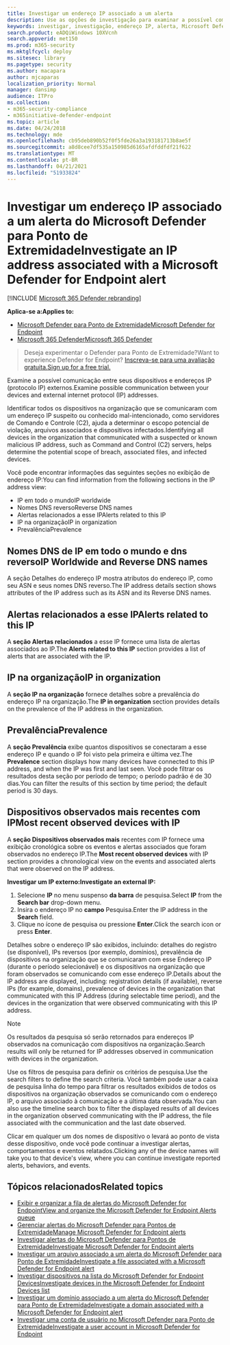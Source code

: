 ```yaml
---
title: Investigar um endereço IP associado a um alerta
description: Use as opções de investigação para examinar a possível comunicação entre dispositivos e endereços IP externos.
keywords: investigar, investigação, endereço IP, alerta, Microsoft Defender para Ponto de Extremidade, IP externo
search.product: eADQiWindows 10XVcnh
search.appverid: met150
ms.prod: m365-security
ms.mktglfcycl: deploy
ms.sitesec: library
ms.pagetype: security
ms.author: macapara
author: mjcaparas
localization_priority: Normal
manager: dansimp
audience: ITPro
ms.collection:
- m365-security-compliance
- m365initiative-defender-endpoint
ms.topic: article
ms.date: 04/24/2018
ms.technology: mde
ms.openlocfilehash: cb95deb890b52f0f5fde26a3a193181713b8ae5f
ms.sourcegitcommit: a8d8cee7df535a150985d6165afdfddfdf21f622
ms.translationtype: MT
ms.contentlocale: pt-BR
ms.lasthandoff: 04/21/2021
ms.locfileid: "51933824"
---
```

# <a name="investigate-an-ip-address-associated-with-a-microsoft-defender-for-endpoint-alert"></a><span data-ttu-id="43d5d-104">Investigar um endereço IP associado a um alerta do Microsoft Defender para Ponto de Extremidade</span><span class="sxs-lookup"><span data-stu-id="43d5d-104">Investigate an IP address associated with a Microsoft Defender for Endpoint alert</span></span>

[!INCLUDE [Microsoft 365 Defender rebranding](../../includes/microsoft-defender.md)]


<span data-ttu-id="43d5d-105">**Aplica-se a:**</span><span class="sxs-lookup"><span data-stu-id="43d5d-105">**Applies to:**</span></span>
- [<span data-ttu-id="43d5d-106">Microsoft Defender para Ponto de Extremidade</span><span class="sxs-lookup"><span data-stu-id="43d5d-106">Microsoft Defender for Endpoint</span></span>](https://go.microsoft.com/fwlink/p/?linkid=2154037)
- [<span data-ttu-id="43d5d-107">Microsoft 365 Defender</span><span class="sxs-lookup"><span data-stu-id="43d5d-107">Microsoft 365 Defender</span></span>](https://go.microsoft.com/fwlink/?linkid=2118804)


><span data-ttu-id="43d5d-108">Deseja experimentar o Defender para Ponto de Extremidade?</span><span class="sxs-lookup"><span data-stu-id="43d5d-108">Want to experience Defender for Endpoint?</span></span> [<span data-ttu-id="43d5d-109">Inscreva-se para uma avaliação gratuita.</span><span class="sxs-lookup"><span data-stu-id="43d5d-109">Sign up for a free trial.</span></span>](https://www.microsoft.com/microsoft-365/windows/microsoft-defender-atp?ocid=docs-wdatp-investigateip-abovefoldlink)

<span data-ttu-id="43d5d-110">Examine a possível comunicação entre seus dispositivos e endereços IP (protocolo IP) externos.</span><span class="sxs-lookup"><span data-stu-id="43d5d-110">Examine possible communication between your devices and external internet protocol (IP) addresses.</span></span>

<span data-ttu-id="43d5d-111">Identificar todos os dispositivos na organização que se comunicaram com um endereço IP suspeito ou conhecido mal-intencionado, como servidores de Comando e Controle (C2), ajuda a determinar o escopo potencial de violação, arquivos associados e dispositivos infectados.</span><span class="sxs-lookup"><span data-stu-id="43d5d-111">Identifying all devices in the organization that communicated with a suspected or known malicious IP address, such as Command and Control (C2) servers, helps determine the potential scope of breach, associated files, and infected devices.</span></span>

<span data-ttu-id="43d5d-112">Você pode encontrar informações das seguintes seções no exibição de endereço IP:</span><span class="sxs-lookup"><span data-stu-id="43d5d-112">You can find information from the following sections in the IP address view:</span></span>

- <span data-ttu-id="43d5d-113">IP em todo o mundo</span><span class="sxs-lookup"><span data-stu-id="43d5d-113">IP worldwide</span></span>
- <span data-ttu-id="43d5d-114">Nomes DNS reverso</span><span class="sxs-lookup"><span data-stu-id="43d5d-114">Reverse DNS names</span></span>
- <span data-ttu-id="43d5d-115">Alertas relacionados a esse IP</span><span class="sxs-lookup"><span data-stu-id="43d5d-115">Alerts related to this IP</span></span>
- <span data-ttu-id="43d5d-116">IP na organização</span><span class="sxs-lookup"><span data-stu-id="43d5d-116">IP in organization</span></span>
- <span data-ttu-id="43d5d-117">Prevalência</span><span class="sxs-lookup"><span data-stu-id="43d5d-117">Prevalence</span></span>

## <a name="ip-worldwide-and-reverse-dns-names"></a><span data-ttu-id="43d5d-118">Nomes DNS de IP em todo o mundo e dns reverso</span><span class="sxs-lookup"><span data-stu-id="43d5d-118">IP Worldwide and Reverse DNS names</span></span>

<span data-ttu-id="43d5d-119">A seção Detalhes do endereço IP mostra atributos do endereço IP, como seu ASN e seus nomes DNS reverso.</span><span class="sxs-lookup"><span data-stu-id="43d5d-119">The IP address details section shows attributes of the IP address such as its ASN and its Reverse DNS names.</span></span>

## <a name="alerts-related-to-this-ip"></a><span data-ttu-id="43d5d-120">Alertas relacionados a esse IP</span><span class="sxs-lookup"><span data-stu-id="43d5d-120">Alerts related to this IP</span></span>

<span data-ttu-id="43d5d-121">A **seção Alertas relacionados** a esse IP fornece uma lista de alertas associados ao IP.</span><span class="sxs-lookup"><span data-stu-id="43d5d-121">The **Alerts related to this IP** section provides a list of alerts that are associated with the IP.</span></span>

## <a name="ip-in-organization"></a><span data-ttu-id="43d5d-122">IP na organização</span><span class="sxs-lookup"><span data-stu-id="43d5d-122">IP in organization</span></span>

<span data-ttu-id="43d5d-123">A **seção IP na organização** fornece detalhes sobre a prevalência do endereço IP na organização.</span><span class="sxs-lookup"><span data-stu-id="43d5d-123">The **IP in organization** section provides details on the prevalence of the IP address in the organization.</span></span>

## <a name="prevalence"></a><span data-ttu-id="43d5d-124">Prevalência</span><span class="sxs-lookup"><span data-stu-id="43d5d-124">Prevalence</span></span>

<span data-ttu-id="43d5d-125">A **seção Prevalência** exibe quantos dispositivos se conectaram a esse endereço IP e quando o IP foi visto pela primeira e última vez.</span><span class="sxs-lookup"><span data-stu-id="43d5d-125">The **Prevalence** section displays how many devices have connected to this IP address, and when the IP was first and last seen.</span></span> <span data-ttu-id="43d5d-126">Você pode filtrar os resultados desta seção por período de tempo; o período padrão é de 30 dias.</span><span class="sxs-lookup"><span data-stu-id="43d5d-126">You can filter the results of this section by time period; the default period is 30 days.</span></span>

## <a name="most-recent-observed-devices-with-ip"></a><span data-ttu-id="43d5d-127">Dispositivos observados mais recentes com IP</span><span class="sxs-lookup"><span data-stu-id="43d5d-127">Most recent observed devices with IP</span></span>

<span data-ttu-id="43d5d-128">A **seção Dispositivos observados mais** recentes com IP fornece uma exibição cronológica sobre os eventos e alertas associados que foram observados no endereço IP.</span><span class="sxs-lookup"><span data-stu-id="43d5d-128">The **Most recent observed devices** with IP section provides a chronological view on the events and associated alerts that were observed on the IP address.</span></span>

<span data-ttu-id="43d5d-129">**Investigar um IP externo:**</span><span class="sxs-lookup"><span data-stu-id="43d5d-129">**Investigate an external IP:**</span></span>

1. <span data-ttu-id="43d5d-130">Selecione **IP** no menu suspenso **da barra** de pesquisa.</span><span class="sxs-lookup"><span data-stu-id="43d5d-130">Select **IP** from the **Search bar** drop-down menu.</span></span>
2. <span data-ttu-id="43d5d-131">Insira o endereço IP no **campo** Pesquisa.</span><span class="sxs-lookup"><span data-stu-id="43d5d-131">Enter the IP address in the **Search** field.</span></span>
3. <span data-ttu-id="43d5d-132">Clique no ícone de pesquisa ou pressione **Enter**.</span><span class="sxs-lookup"><span data-stu-id="43d5d-132">Click the search icon or press **Enter**.</span></span>

<span data-ttu-id="43d5d-133">Detalhes sobre o endereço IP são exibidos, incluindo: detalhes do registro (se disponível), IPs reversos (por exemplo, domínios), prevalência de dispositivos na organização que se comunicaram com esse Endereço IP (durante o período selecionável) e os dispositivos na organização que foram observados se comunicando com esse endereço IP.</span><span class="sxs-lookup"><span data-stu-id="43d5d-133">Details about the IP address are displayed, including: registration details (if available), reverse IPs (for example, domains), prevalence of devices in the organization that communicated with this IP Address (during selectable time period), and the devices in the organization that were observed communicating with this IP address.</span></span>

> [!NOTE]
> <span data-ttu-id="43d5d-134">Os resultados da pesquisa só serão retornados para endereços IP observados na comunicação com dispositivos na organização.</span><span class="sxs-lookup"><span data-stu-id="43d5d-134">Search results will only be returned for IP addresses observed in communication with devices in the organization.</span></span>

<span data-ttu-id="43d5d-135">Use os filtros de pesquisa para definir os critérios de pesquisa.</span><span class="sxs-lookup"><span data-stu-id="43d5d-135">Use the search filters to define the search criteria.</span></span> <span data-ttu-id="43d5d-136">Você também pode usar a caixa de pesquisa linha do tempo para filtrar os resultados exibidos de todos os dispositivos na organização observados se comunicando com o endereço IP, o arquivo associado à comunicação e a última data observada.</span><span class="sxs-lookup"><span data-stu-id="43d5d-136">You can also use the timeline search box to filter the displayed results of all devices in the organization observed communicating with the IP address, the file associated with the communication and the last date observed.</span></span>

<span data-ttu-id="43d5d-137">Clicar em qualquer um dos nomes de dispositivo o levará ao ponto de vista desse dispositivo, onde você pode continuar a investigar alertas, comportamentos e eventos relatados.</span><span class="sxs-lookup"><span data-stu-id="43d5d-137">Clicking any of the device names will take you to that device's view, where you can continue investigate reported alerts, behaviors, and events.</span></span>

## <a name="related-topics"></a><span data-ttu-id="43d5d-138">Tópicos relacionados</span><span class="sxs-lookup"><span data-stu-id="43d5d-138">Related topics</span></span>

- [<span data-ttu-id="43d5d-139">Exibir e organizar a fila de alertas do Microsoft Defender for Endpoint</span><span class="sxs-lookup"><span data-stu-id="43d5d-139">View and organize the Microsoft Defender for Endpoint Alerts queue</span></span>](alerts-queue.md)
- [<span data-ttu-id="43d5d-140">Gerenciar alertas do Microsoft Defender para Pontos de Extremidade</span><span class="sxs-lookup"><span data-stu-id="43d5d-140">Manage Microsoft Defender for Endpoint alerts</span></span>](manage-alerts.md)
- [<span data-ttu-id="43d5d-141">Investigar alertas do Microsoft Defender para Pontos de Extremidade</span><span class="sxs-lookup"><span data-stu-id="43d5d-141">Investigate Microsoft Defender for Endpoint alerts</span></span>](investigate-alerts.md)
- [<span data-ttu-id="43d5d-142">Investigar um arquivo associado a um alerta do Microsoft Defender para Ponto de Extremidade</span><span class="sxs-lookup"><span data-stu-id="43d5d-142">Investigate a file associated with a Microsoft Defender for Endpoint alert</span></span>](investigate-files.md)
- [<span data-ttu-id="43d5d-143">Investigar dispositivos na lista do Microsoft Defender for Endpoint Devices</span><span class="sxs-lookup"><span data-stu-id="43d5d-143">Investigate devices in the Microsoft Defender for Endpoint Devices list</span></span>](investigate-machines.md)
- [<span data-ttu-id="43d5d-144">Investigar um domínio associado a um alerta do Microsoft Defender para Ponto de Extremidade</span><span class="sxs-lookup"><span data-stu-id="43d5d-144">Investigate a domain associated with a Microsoft Defender for Endpoint alert</span></span>](investigate-domain.md)
- [<span data-ttu-id="43d5d-145">Investigar uma conta de usuário no Microsoft Defender para Ponto de Extremidade</span><span class="sxs-lookup"><span data-stu-id="43d5d-145">Investigate a user account in Microsoft Defender for Endpoint</span></span>](investigate-user.md)
